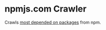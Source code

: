 # npmjs.com Crawler

Crawls [most depended on packages](https://www.npmjs.com/browse/depended) from npm.
